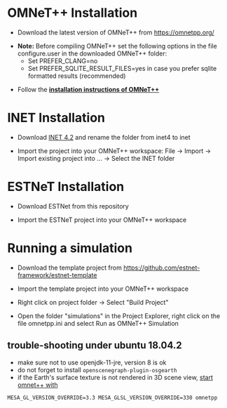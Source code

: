 # OMNeT++ Installation
- Download the latest version of OMNeT++ from https://omnetpp.org/

* **Note:** Before compiling OMNeT++ set the following options in the file configure.user in the downloaded OMNeT++ folder:
  * Set PREFER_CLANG=no
  * Set PREFER_SQLITE_RESULT_FILES=yes in case you prefer sqlite formatted results (recommended)
  

- Follow the **[installation instructions of OMNeT++](https://omnetpp.org/doc/omnetpp/InstallGuide.pdf)**

# INET Installation

- Download [INET 4.2](https://github.com/inet-framework/inet/releases/download/v4.2.0/inet-4.2.0-src.tgz) and rename the folder from inet4 to inet

- Import the project into your OMNeT++ workspace: File -> Import -> Import existing project into ... -> Select the INET folder

# ESTNeT Installation

- Download ESTNet from this repository

- Import the ESTNeT project into your OMNeT++ workspace

# Running a simulation

- Download the template project from https://github.com/estnet-framework/estnet-template

- Import the template project into your OMNeT++ workspace

- Right click on project folder -> Select "Build Project"

- Open the folder "simulations" in the Project Explorer, right click on the file omnetpp.ini and select Run as OMNeT++ Simulation

## trouble-shooting under ubuntu 18.04.2
- make sure not to use openjdk-11-jre, version 8 is ok
- do not forget to install `openscenegraph-plugin-osgearth`
- if the Earth's surface texture is not rendered in 3D scene view, [start omnet++ with](https://old.reddit.com/r/archlinux/comments/8stpmt/how_can_i_get_opengl_33_with_glsl_33_support/e128v1f/)
```
MESA_GL_VERSION_OVERRIDE=3.3 MESA_GLSL_VERSION_OVERRIDE=330 omnetpp
```
